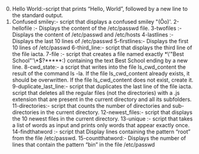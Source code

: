 0. Hello World:-script that prints “Hello, World”, followed by a new line to the standard output.
1. Confused smiley:- script that displays a confused smiley "(Ôo)'.
2-hellofile :- Displays the content of the /etc/passwd file.
3-twofiles :- Displays the content of /etc/passwd and /etc/hosts
4-lastlines :- Displays the last 10 lines of /etc/passwd
5-firstlines:- Displays the first 10 lines of /etc/passwd
6-third_line:- script that displays the third line of the file iacta.
7-file :- script that creates a file named exactly \*\\'"Best School"\'\\*$\?\*\*\*\*\*:) containing the text Best School ending by a new line.
8-cwd_state:- a script that writes into the file ls_cwd_content the result of the command ls -la. If the file ls_cwd_content already exists, it should be overwritten. If the file ls_cwd_content does not exist, create it.
9-duplicate_last_line:- script that duplicates the last line of the file iacta.
script that deletes all the regular files (not the directories) with a .js extension that are present in the current directory and all its subfolders.
11-directories:- script that counts the number of directories and sub-directories in the current directory.
12-newest_files:- script that displays the 10 newest files in the current directory.
13-unique :- script that takes a list of words as input and prints only words that appear exactly once.
14-findthatword :- script that Display lines containing the pattern “root” from the file /etc/passwd.
15-countthatword:- Displays the number of lines that contain the pattern “bin” in the file /etc/passwd

